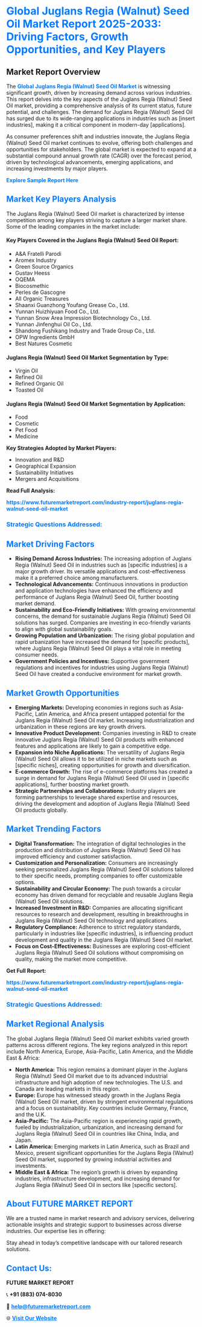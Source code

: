 <h1 style="color: #007BFF;">Global Juglans Regia (Walnut) Seed Oil Market Report 2025-2033: Driving Factors, Growth Opportunities, and Key Players</h1>

<section id="overview">
<h2>Market Report Overview</h2>
<p>The <a href="https://www.futuremarketreport.com/industry-report/juglans-regia-walnut-seed-oil-market" style="color: #007BFF; text-decoration: none;"><strong>Global Juglans Regia (Walnut) Seed Oil Market</strong></a> is witnessing significant growth, driven by increasing demand across various industries. This report delves into the key aspects of the Juglans Regia (Walnut) Seed Oil market, providing a comprehensive analysis of its current status, future potential, and challenges. The demand for Juglans Regia (Walnut) Seed Oil has surged due to its wide-ranging applications in industries such as [insert industries], making it a critical component in modern-day [applications].</p>
<p>As consumer preferences shift and industries innovate, the Juglans Regia (Walnut) Seed Oil market continues to evolve, offering both challenges and opportunities for stakeholders. The global market is expected to expand at a substantial compound annual growth rate (CAGR) over the forecast period, driven by technological advancements, emerging applications, and increasing investments by major players.</p>
</section>

<section id="overview">
<p><a href="https://www.futuremarketreport.com/request-sample/reportId=55271" style="color: #007BFF; text-decoration: none;"><strong>Explore Sample Report Here</strong></a></p>
</section>

<section id="key-players">
<h2 style="color: #007BFF;">Market Key Players Analysis</h2>
<p>The Juglans Regia (Walnut) Seed Oil market is characterized by intense competition among key players striving to capture a larger market share. Some of the leading companies in the market include:</p>
<h4>Key Players Covered in the Juglans Regia (Walnut) Seed Oil Report:</h4>
<ul><li>A&amp;A Fratelli Parodi</li><li>Aromex Industry</li><li>Green Source Organics</li><li>Gustav Heess</li><li>OQEMA</li><li>Biocosmethic</li><li>Perles de Gascogne</li><li>All Organic Treasures</li><li>Shaanxi Guanzhong Youfang Grease Co., Ltd.</li><li>Yunnan Huizhiyuan Food Co., Ltd.</li><li>Yunnan Snow Area Impression Biotechnology Co., Ltd.</li><li>Yunnan Jinfenghui Oil Co., Ltd.</li><li>Shandong Fushikang Industry and Trade Group Co., Ltd.</li><li>OPW Ingredients GmbH</li><li>Best Natures Cosmetic</li></ul>
<h4>Juglans Regia (Walnut) Seed Oil Market Segmentation by Type:</h4>
<ul><li>Virgin Oil</li><li>Refined Oil</li><li>Refined Organic Oil</li><li>Toasted Oil</li></ul>

<h4>Juglans Regia (Walnut) Seed Oil Market Segmentation by Application:</h4>
<ul><li>Food</li><li>Cosmetic</li><li>Pet Food</li><li>Medicine</li></ul>
<p><strong>Key Strategies Adopted by Market Players:</strong></p>
<ul>
<li>Innovation and R&D</li>
<li>Geographical Expansion</li>
<li>Sustainability Initiatives</li>
<li>Mergers and Acquisitions</li>
</ul>
</section>

<section>
<p><strong>Read Full Analysis: </strong></p><a href="https://www.futuremarketreport.com/industry-report/juglans-regia-walnut-seed-oil-market" style="color: #007BFF; text-decoration: none;"><strong>https://www.futuremarketreport.com/industry-report/juglans-regia-walnut-seed-oil-market</strong></a>
<h3 style="color: #007BFF;">Strategic Questions Addressed:</h3>
</section>

<section id="driving-factors">
<h2 style="color: #007BFF;">Market Driving Factors</h2>
<ul>
<li><strong>Rising Demand Across Industries:</strong> The increasing adoption of Juglans Regia (Walnut) Seed Oil in industries such as [specific industries] is a major growth driver. Its versatile applications and cost-effectiveness make it a preferred choice among manufacturers.</li>
<li><strong>Technological Advancements:</strong> Continuous innovations in production and application technologies have enhanced the efficiency and performance of Juglans Regia (Walnut) Seed Oil, further boosting market demand.</li>
<li><strong>Sustainability and Eco-Friendly Initiatives:</strong> With growing environmental concerns, the demand for sustainable Juglans Regia (Walnut) Seed Oil solutions has surged. Companies are investing in eco-friendly variants to align with global sustainability goals.</li>
<li><strong>Growing Population and Urbanization:</strong> The rising global population and rapid urbanization have increased the demand for [specific products], where Juglans Regia (Walnut) Seed Oil plays a vital role in meeting consumer needs.</li>
<li><strong>Government Policies and Incentives:</strong> Supportive government regulations and incentives for industries using Juglans Regia (Walnut) Seed Oil have created a conducive environment for market growth.</li>
</ul>
</section>

<section id="growth-opportunities">
<h2 style="color: #007BFF;">Market Growth Opportunities</h2>
<ul>
<li><strong>Emerging Markets:</strong> Developing economies in regions such as Asia-Pacific, Latin America, and Africa present untapped potential for the Juglans Regia (Walnut) Seed Oil market. Increasing industrialization and urbanization in these regions are key growth drivers.</li>
<li><strong>Innovative Product Development:</strong> Companies investing in R&D to create innovative Juglans Regia (Walnut) Seed Oil products with enhanced features and applications are likely to gain a competitive edge.</li>
<li><strong>Expansion into Niche Applications:</strong> The versatility of Juglans Regia (Walnut) Seed Oil allows it to be utilized in niche markets such as [specific niches], creating opportunities for growth and diversification.</li>
<li><strong>E-commerce Growth:</strong> The rise of e-commerce platforms has created a surge in demand for Juglans Regia (Walnut) Seed Oil used in [specific applications], further boosting market growth.</li>
<li><strong>Strategic Partnerships and Collaborations:</strong> Industry players are forming partnerships to leverage shared expertise and resources, driving the development and adoption of Juglans Regia (Walnut) Seed Oil products globally.</li>
</ul>
</section>

<section id="trending-factors">
<h2 style="color: #007BFF;">Market Trending Factors</h2>
<ul>
<li><strong>Digital Transformation:</strong> The integration of digital technologies in the production and distribution of Juglans Regia (Walnut) Seed Oil has improved efficiency and customer satisfaction.</li>
<li><strong>Customization and Personalization:</strong> Consumers are increasingly seeking personalized Juglans Regia (Walnut) Seed Oil solutions tailored to their specific needs, prompting companies to offer customizable options.</li>
<li><strong>Sustainability and Circular Economy:</strong> The push towards a circular economy has driven demand for recyclable and reusable Juglans Regia (Walnut) Seed Oil solutions.</li>
<li><strong>Increased Investment in R&D:</strong> Companies are allocating significant resources to research and development, resulting in breakthroughs in Juglans Regia (Walnut) Seed Oil technology and applications.</li>
<li><strong>Regulatory Compliance:</strong> Adherence to strict regulatory standards, particularly in industries like [specific industries], is influencing product development and quality in the Juglans Regia (Walnut) Seed Oil market.</li>
<li><strong>Focus on Cost-Effectiveness:</strong> Businesses are exploring cost-efficient Juglans Regia (Walnut) Seed Oil solutions without compromising on quality, making the market more competitive.</li>
</ul>
</section>

<section>
<p><strong>Get Full Report: </strong></p><a href="https://www.futuremarketreport.com/industry-report/juglans-regia-walnut-seed-oil-market" style="color: #007BFF; text-decoration: none;"><strong>https://www.futuremarketreport.com/industry-report/juglans-regia-walnut-seed-oil-market</strong></a>
<h3 style="color: #007BFF;">Strategic Questions Addressed:</h3>
</section>


<section id="regional-analysis">
<h2 style="color: #007BFF;">Market Regional Analysis</h2>
<p>The global Juglans Regia (Walnut) Seed Oil market exhibits varied growth patterns across different regions. The key regions analyzed in this report include North America, Europe, Asia-Pacific, Latin America, and the Middle East & Africa:</p>
<ul>
<li><strong>North America:</strong> This region remains a dominant player in the Juglans Regia (Walnut) Seed Oil market due to its advanced industrial infrastructure and high adoption of new technologies. The U.S. and Canada are leading markets in this region.</li>
<li><strong>Europe:</strong> Europe has witnessed steady growth in the Juglans Regia (Walnut) Seed Oil market, driven by stringent environmental regulations and a focus on sustainability. Key countries include Germany, France, and the U.K.</li>
<li><strong>Asia-Pacific:</strong> The Asia-Pacific region is experiencing rapid growth, fueled by industrialization, urbanization, and increasing demand for Juglans Regia (Walnut) Seed Oil in countries like China, India, and Japan.</li>
<li><strong>Latin America:</strong> Emerging markets in Latin America, such as Brazil and Mexico, present significant opportunities for the Juglans Regia (Walnut) Seed Oil market, supported by growing industrial activities and investments.</li>
<li><strong>Middle East & Africa:</strong> The region’s growth is driven by expanding industries, infrastructure development, and increasing demand for Juglans Regia (Walnut) Seed Oil in sectors like [specific sectors].</li>
</ul>
</section>

<footer>
<h2 style="color: #007BFF;">About FUTURE MARKET REPORT</h2>
<p>We are a trusted name in market research and advisory services, delivering actionable insights and strategic support to businesses across diverse industries. Our expertise lies in offering:</p>

<p>Stay ahead in today’s competitive landscape with our tailored research solutions.</p>

<h2 style="color: #007BFF;">Contact Us:</h2>
<p><strong>FUTURE MARKET REPORT</strong></p>
<p>📞 <strong>+91 (883) 074-8030</strong></p>
<p>📧 <strong><a href="mailto:help@futuremarketreport.com" style="color: #007BFF;">help@futuremarketreport.com</a></strong></p>
<p>🌐 <strong><a href="https://www.futuremarketreport.com/" style="color: #007BFF;">Visit Our Website</a></strong></p>
</footer>